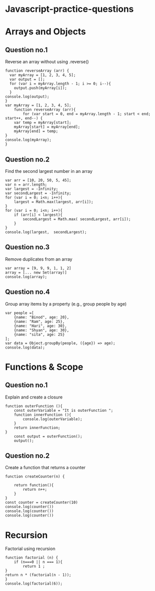 # Javascript-practice-questions
# Arrays and Objects
## Question no.1
Reverse an array without using .reverse()
```
function reverseArray (arr) {
  var myArray = [1, 2, 3, 4, 5];
  var output = [];
  for (var i = myArray.length - 1; i >= 0; i--){
    output.push(myArray[i]);
  }
console.log(output);
}
var myArray = [1, 2, 3, 4, 5];
    function reverseArray (arr){
        for (var start = 0, end = myArray.length - 1; start < end; start++, end--) {
    var temp = myArray[start];
    myArray[start] = myArray[end];
    myArray[end] = temp;
}
console.log(myArray);
}
```
## Question no.2
Find the second largest number in an array
```
var arr = [10, 20, 50, 5, 45];
var n = arr.length;
var largest = -Infinity;
var secondLargest = -Infinity;
for (var i = 0; i<n; i++){
    largest = Math.max(largest, arr[i]);
}
for (var i = 0; i<n; i++){
    if (arr[i] < largest){
        secondLargest = Math.max( secondLargest, arr[i]);
    }
}
console.log(largest,  secondLargest);
```
## Question no.3
Remove duplicates from an array
```
var array = [9, 9, 9, 1, 1, 2]
array = [... new Set(array)]
console.log(array);
```
## Question no.4
Group array items by a property (e.g., group people by age)
```
var people =[
    {name: "Binod", age: 20},
    {name: "Ram", age: 25},
    {name: "Hari", age: 30},
    {name: "Shyan", age: 30},
    {name: "sita", age: 25}
];
var data = Object.groupBy(people, ({age}) => age);
console.log(data);
```
# Functions & Scope
## Question no.1
Explain and create a closure
```
function outerFunction (){
    const outerVariable = "It is outerFunction ";
    function innerFunction (){
        console.log(outerVariable);
    }
    return innerFunction;
}
    const output = outerFunction();
    output();
```
## Question no.2
Create a function that returns a counter
```
function createCounter(n) {
	
	return function(){
		return n++;
	}
}
const counter = createCounter(10)
console.log(counter())
console.log(counter())
console.log(counter())
```
# Recursion
Factorial using recursion
```
function factorial (n) {
    if (n===0 || n === 1){
        return 1 ;
}
return n * (factorial(n - 1));
}
console.log(factorial(6));
```    
